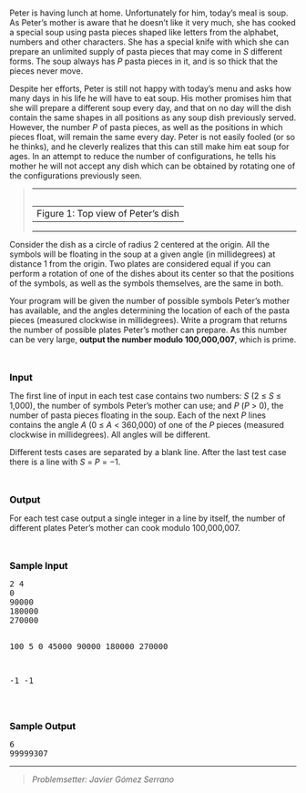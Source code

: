 <p>&nbsp;</p>
<h2 class="section"><span style="color: black;"> </span></h2>
<!--SEC END -->
<p>Peter is having lunch at home. Unfortunately for him, today’s meal is soup. As Peter’s mother is aware that he doesn’t like it very much, she has cooked a special soup using pasta pieces shaped like letters from the alphabet, numbers and other characters. She has a special knife with which she can prepare an unlimited supply of pasta pieces that may come in <em>S</em> different forms. The soup always has <em>P</em> pasta pieces in it, and is so thick that the pieces never move.</p>
<p>Despite her efforts, Peter is still not happy with today’s menu and asks how many days in his life he will have to eat soup. His mother promises him that she will prepare a different soup  every day, and that on no day will the dish contain the same shapes in all positions as any soup dish previously served. However, the number <em>P</em> of pasta pieces, as well as the positions in which pieces float, will remain the same every day. Peter is not easily fooled (or so he thinks), and he cleverly realizes that this can still make him eat soup for ages. In an attempt to reduce the number of configurations, he tells his mother he will not accept any dish which can be obtained by rotating one of the configurations previously seen.</p>
<blockquote class="figure">
<div class="center">
<div class="center">
<hr size="2">
</div>
<img src="../../../content/elhipercubo:dish.jpg" alt="">
<div class="caption">
<table border="0" cellspacing="6" cellpadding="0">
<tbody>
<tr>
<td align="left" valign="top">Figure 1: Top view of Peter’s dish</td>
</tr>
</tbody>
</table>
</div>
<div class="center">
<hr size="2">
</div>
</div>
</blockquote>
<p>Consider the dish as a circle of radius 2 centered at the origin. All the symbols will be floating in the soup at a given angle (in millidegrees) at distance 1 from the origin. Two plates are considered equal if you can perform a rotation of one of the dishes about its center so that the positions of the symbols, as well as the symbols themselves, are the same in both.</p>
<p>Your program will be given the number of possible symbols Peter’s mother has available, and the angles determining the location of each of the pasta pieces (measured clockwise in millidegrees). Write a program that returns the number of possible plates Peter’s mother can prepare. As this number can be very large, <strong>output the number modulo </strong><strong>100,000,007</strong>, which is prime.</p>
<p><br> <br> <strong><span style="color: black;"><span style="font-size: medium;">Input</span></span></strong></p>
<p>The first line of input in each test case contains two numbers: <em>S</em> (2 ≤ <em>S</em> ≤ 1,000), the number of symbols Peter’s mother can use; and <em>P</em> (<em>P</em> &gt; 0), the number of pasta pieces floating in the soup. Each of the next <em>P</em> lines contains the angle <em>A</em> (0 ≤ <em>A</em> &lt; 360,000) of one of the <em>P</em> pieces (measured clockwise in millidegrees). All angles will be different.</p>
<p>Different tests cases are separated by a blank line. After the last test case there is a line with <em>S</em> = <em>P</em> = −1.</p>
<p><br> <br> <strong><span style="color: black;"><span style="font-size: medium;">Output</span></span></strong></p>
<p>For each test case output a single integer in a line by itself, the number of different plates Peter’s mother can cook modulo 100,000,007.</p>
<p><br> <br> <strong><span style="color: black;"><span style="font-size: medium;">Sample Input</span></span></strong></p>
<pre class="verbatim">2 4
0
90000
180000
270000

100 5
0
45000
90000
180000
270000

-1 -1
</pre>
<p><br> <br> <strong><span style="color: black;"><span style="font-size: medium;">Sample Output</span></span></strong></p>
<pre class="verbatim">6
99999307
</pre>
<!--CUT END --> <!--HTMLFOOT--> <!--ENDHTML--> <!--FOOTER--> 
<hr size="2">
<blockquote class="quote"><em>Problemsetter: Javier Gómez Serrano</em></blockquote>